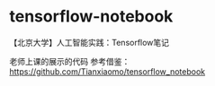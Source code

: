 # tensorflow-notebook
【北京大学】人工智能实践：Tensorflow笔记

老师上课的展示的代码
参考借鉴：
https://github.com/Tianxiaomo/tensorflow_notebook
